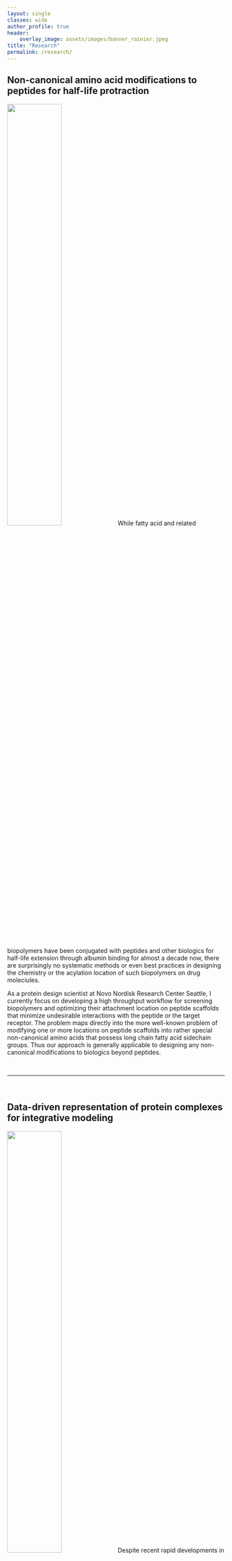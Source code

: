 ```yaml
---
layout: single
classes: wide
author_profile: true
header:
    overlay_image: assets/images/banner_rainier.jpeg
title: "Research"
permalink: /research/
---
```


## Non-canonical amino acid modifications to peptides for half-life protraction
<img class="img-right" width="50%" src="../assets/images/novo_nordisk_generic.png">
While fatty acid and related biopolymers have been conjugated with peptides and other biologics for half-life extension through albumin binding for almost a decade now, there are surprisingly no systematic methods or even best practices in designing the chemistry or the acylation location of such biopolymers on drug moleciules. 

As a protein design scientist at Novo Nordisk Research Center Seattle, I currently focus on developing a high throughput workflow for screening biopolymers and optimizing their attachment location on peptide scaffolds that minimize undesirable interactions with the peptide or the target receptor. The problem maps directly into the more well-known problem of modifying one or more locations on peptide scaffolds into rather special non-canonical amino acids that possess long chain fatty acid sidechain groups. Thus our approach is generally applicable to designing any non-canonical modifications to biologics beyond peptides.

<br>
<hr>
<br>

## Data-driven representation of protein complexes for integrative modeling
<img class="img-right" width="50%" src="../assets/images/rigid_body_cmg.png">
Despite recent rapid developments in protein sequence representations from language models, and some results in protein structure representation (albeit with limited success), general ideas of structure representation remain unexplored for integrative models that combine component sub-structures, in-silico structures and experimental data. 

In this (onging) investigation, we explore the connections between one aspect of protein complex structure in integrative models, namely rigid (multi-chain) domains, and experimental crosslink data. While there exist some sparse guidelines in the literature for optimizing the resolution of flexible regions used to represent missing residues within and between the rigid components in an integrative model, the process of defining rigid regions is entirely ad-hoc, often leading to several tedious rounds of trial and error between the computational modeler and their experimental collaborator(s).

Taking inspiration from domain formation in statistical spin-glass models, we are developing an automatic sampling scheme for selecting rigid bodies in integrative models depending only on (noisy) crosslink information, as a general tool for pre-processing available structures to ensure greater consistency with input crosslinks. 

Stay tuned for further details! 

<br>
<hr>
<br>

## Integrative modeling of nanobody epitopes on the SARS-CoV-2 Spike protein
<img class="img-left" width="60%" src="../assets/images/nb_epitope.png">
Developed integrative protein-protein docking approaches to characterize the epitopes of nanobodies on the Receptor Binding Domain (RBD) of the SARS-CoV-2 spike protein. This was part of a diverse study of nanobodies as efficacious drug candidates against Covid-19 and was the result of a huge collaboration between labs within the [National Center for Dynamic Interactome Research](https://www.ncdir.org/) (NCDIR). 

Unlike traditional protein-protein docking methods implemented in softwares like PatchDock or Rosetta, this study involved unifying chemical crosslinking and escape mutation data to pinpoint the nanobody binding mode on the RBD. Ultimately, we built integrative rigid-rigid docking restraints within the Sali lab protein modeling software [IMP](https://integrativemodeling.org/), that predicts a coarse-grained nanobody binding mode and epitope shape and reports prediction uncertainties for both.

The structural models were useful in understanding and validating pairwise synergy between nanobodies on the RBD, and resulted in the stratification of a repertoite of 20+ nanobodies into different groups according to their most probable target areas on the RBD surface. 

- Tour de-force [paper](https://elifesciences.org/articles/73027) on the anti-SARS-CoV-2 nanobody repertoire published in eLife!
- Recently submitted a follow-up manuscript where we extend the group classificaiton of RBD epitopes to popular variants of concern: Delta, Omicron BA.1 and BA.4. 

Modeling scripts and the integrative rigid-rigid docking protocol can be found [here](https://github.com/integrativemodeling/smc56_nse256).

<br>
<hr>
<br>

## Integrative modeling of the SMC5/6 protein complex
<img class="img-right" width="40%" src="../assets/images/smc56_structure.png">
Developed an integrative structure model of the (yeast) SMC5/6 proteins in complex with the SUMO ligase NSE2, and the associated NSE5/6 proteins. Structural Maintenance of Chromosomes (SMC)s are important chromatin modulators involved in DNA repair and regulation. Despite general topological similarities with other SMC proteins (like condensin and Cohesin), the molecular bases of SMC5/6 remain poorly understood. 

Here, we combined crystal structures of the globular head and hinge regions of SMC5/6, cryo-EM structure of the NSE5/6 sub-complex, in-silico designed coiled-coil structures of SMC5/6 shaft-like "arms", and 337 unique inter-residue chemical crosslinks (generated in this study) to compute the integrative structure of the complex. The model is well validated by negative-stain 2D class averages of SMC5/6 cryo-EM snapshots, as well as high crosslink satisfaction. The most significant insight we obtained from the 3D structure was that the SMC5/6 arms remain relatively straight and not bent, in consistency with the crosslinking dataset. 

- [Published](https://www.pnas.org/doi/abs/10.1073/pnas.2026844118) the structure in PNAS, in collaboration with the [Zhao](https://www.mskcc.org/research/ski/labs/xiaolan-zhao), [Patel](https://www.mskcc.org/research/ski/labs/dinshaw-patel), and [Kentsis](https://www.mskcc.org/research/ski/labs/alex-kentsis) labs at Sloan Kettering.
- Deposited the structure in [PDB-Dev](https://pdb-dev.wwpdb.org/entry.html?PDBDEV_00000081), which is a nascent version of the PDB for in-silico computed structures. 

Modeling scripts (using the [IMP](https://integrativemodeling.org/) software developed in the Sali lab at UCSF) can be found [here](https://github.com/integrativemodeling/smc56_nse256). 

<br>
<hr>
<br>

## Bayesian network approaches for whole cell modeling
<img class="img-left" width="40%" src="../assets/images/metamodeling.png">
Developed directed graphical models for integrating models of the pancreatic beta cell at different length scales and of fundamentally different types under a common statistical framework. Component sub-models included pharmacokinetic models of glucose-insulin dynamics, (simplified) Brownian diffusion models of molecular interaction between glucose and insulin vesicles, and network models (ordinary differential equations) describing simple enzyme kinetics from glucose entry to the cell to Ca2+ mediated insulin vesicle exocytosis.

Built Bayes nets in PyMC3 and designed a lightweight API to automatically combine models of the above type into an overarching whole-cell-model that can query arbitrary variable relationships. For instance, how does insulin vesicle translocation speed through cytoplasm, which is a microscopic property belonging to the molecular sub-model, change in response to glucose level intake which is a macroscopic property, belonging to the pharmacokinetic sub-model? 

While much of this work is at a proof-of-concept level, we envision that this will open new opportunities for de-centralized collaboration between computational labs that practice different types of cell modeling, specializing in different length scales.

We named the approach "Bayesian metamodeling" and published a proof of concept [paper](https://www.pnas.org/doi/10.1073/pnas.2104559118) (as a part of the [Pancreatic Beta Cell Consortium](https://dornsife.usc.edu/bridge-institute/pancreatic-beta-cell-consortium/#:~:text=The%20Pancreatic%20Beta%20Cell%20Consortium,of%20the%20pancreatic%20beta%20cell). 

The software framework developed in this work was presented as a [tutorial](https://github.com/tanmoy7989/bayesian_metamodeling_tutorial) implemented in PyMC3.

<br>
<hr>
<br>

## Coarse grained backbone forcefields for template free protein folding
<img align="left" style="width:70%; margin:5px" src="../assets/images/protein_model.png">
Developed simplistic coarse-grained models of hydrophilic and hydrophobic poly-amino acids which can be intelligently combined to produce remarkably accurate backbone models for folding short peptide fragments as well as globular protein domains. This work was a proof of principle for protein backbone models designed from amino-acid polymers, and using only native contact based sidechain interactions. Demonstrated the potential to successfully fold 200+ residue proteins. Possible future directions include combining reduced alphabet and full alphabet sidechain interactions with aforementioned backbone forcefields to produce sequence chemistry dependent protein models.

- [Paper](https://aip.scitation.org/doi/10.1063/1.5108761) published in Journal of Chemical Physics (JCP). This was later selected as an editor's pick and made it to the list of 88 most influential articles of 2019 in JCP.
- A bare bones [github repository](https://github.com/tanmoy7989/protein_model) for this project has been set up but not fully documented yet. Note that a substantial part of the code uses the `sim` package written in Python-2.7. A copy of `sim` can be obtained through personal request to [M. Scott Shell](https://chemengr.ucsb.edu/people/m-scott-shell) at University of California Santa Barbara.
Coarse grained backbone forcefield paramters in a LAMMPS format input file can be found [here](../assets/others/go_model_ff.tar).

This work also involved the creation of a [post-processing utility](https://docs.lammps.orgTools.html#replica) that re-orders LAMMPS replica exchange trajectories (generated using `fix/temper`) by temperature.

<br>
<hr>
<br>

## Coarse-grained molecular models of fluid phase equilibria
<img class="img-right" width="60%" src="../assets/images/localdensity.png">

Developed computationally efficient manybody potentials for improving solvent models in implicit solvent systems using variational inference techniques. Benchmarked the method on folding of alkanes and liquid-liquid phase separation in coarse-grained aueous solutions of small hydrophobes (benzene and methanol). Depending only on the mean-field local density around solute particles, such potentials signficantly improved predictions of pair structure and clustering behavior of either component across widely varying mixture compositions. This work constitutes one of the very few structurally accurate molecular models of liquid-liquid phase separation in the chemical engineering literature.

- Our [first paper](https://aip.scitation.org/doi/abs/10.1063/1.4958629) introduced the mathematical and computational details of the local density potential.
- Our [second paper](https://pubs.acs.org/doi/abs/10.1021/acs.jpcb.7b12446) applied the method to develop thermodynamically robust models of phase behavior in benzene-water mixtures.
- We also co-wrote a [paper](https://pubs.acs.org/doi/abs/10.1021/acs.jctc.8b01170) with [van der Vegt group](https://www.cpc.tu-darmstadt.de/research_cpc/topics_cpc/index.en.jsp) at TU Darmstadt to investigate the applicability of the local density approach to structurally inhomogeneous mixtures of methanol in water.

The local density potential was submitted as a [`pair style`](https://docs.lammps.org/pair_local_density.html) to the molecular simulation software LAMMPS.